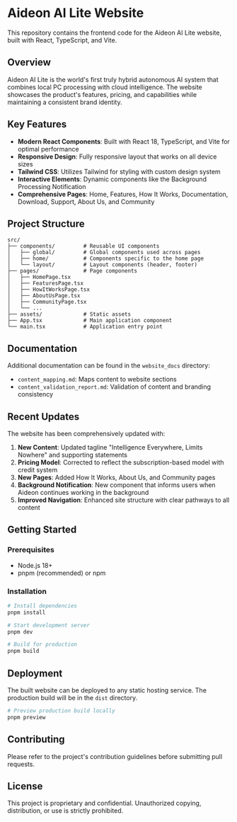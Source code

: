 # Aideon AI Lite Website

This repository contains the frontend code for the Aideon AI Lite website, built with React, TypeScript, and Vite.

## Overview

Aideon AI Lite is the world's first truly hybrid autonomous AI system that combines local PC processing with cloud intelligence. The website showcases the product's features, pricing, and capabilities while maintaining a consistent brand identity.

## Key Features

- **Modern React Components**: Built with React 18, TypeScript, and Vite for optimal performance
- **Responsive Design**: Fully responsive layout that works on all device sizes
- **Tailwind CSS**: Utilizes Tailwind for styling with custom design system
- **Interactive Elements**: Dynamic components like the Background Processing Notification
- **Comprehensive Pages**: Home, Features, How It Works, Documentation, Download, Support, About Us, and Community

## Project Structure

```
src/
├── components/         # Reusable UI components
│   ├── global/         # Global components used across pages
│   ├── home/           # Components specific to the home page
│   └── layout/         # Layout components (header, footer)
├── pages/              # Page components
│   ├── HomePage.tsx
│   ├── FeaturesPage.tsx
│   ├── HowItWorksPage.tsx
│   ├── AboutUsPage.tsx
│   ├── CommunityPage.tsx
│   └── ...
├── assets/             # Static assets
├── App.tsx             # Main application component
└── main.tsx            # Application entry point
```

## Documentation

Additional documentation can be found in the `website_docs` directory:

- `content_mapping.md`: Maps content to website sections
- `content_validation_report.md`: Validation of content and branding consistency

## Recent Updates

The website has been comprehensively updated with:

1. **New Content**: Updated tagline "Intelligence Everywhere, Limits Nowhere" and supporting statements
2. **Pricing Model**: Corrected to reflect the subscription-based model with credit system
3. **New Pages**: Added How It Works, About Us, and Community pages
4. **Background Notification**: New component that informs users when Aideon continues working in the background
5. **Improved Navigation**: Enhanced site structure with clear pathways to all content

## Getting Started

### Prerequisites

- Node.js 18+
- pnpm (recommended) or npm

### Installation

```bash
# Install dependencies
pnpm install

# Start development server
pnpm dev

# Build for production
pnpm build
```

## Deployment

The built website can be deployed to any static hosting service. The production build will be in the `dist` directory.

```bash
# Preview production build locally
pnpm preview
```

## Contributing

Please refer to the project's contribution guidelines before submitting pull requests.

## License

This project is proprietary and confidential. Unauthorized copying, distribution, or use is strictly prohibited.
